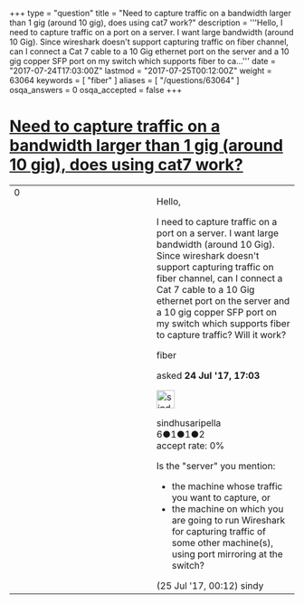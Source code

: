 +++
type = "question"
title = "Need to capture traffic on a bandwidth larger than 1 gig (around 10 gig), does using cat7 work?"
description = '''Hello, I need to capture traffic on a port on a server. I want large bandwidth (around 10 Gig). Since wireshark doesn&#x27;t support capturing traffic on fiber channel, can I connect a Cat 7 cable to a 10 Gig ethernet port on the server and a 10 gig copper SFP port on my switch which supports fiber to ca...'''
date = "2017-07-24T17:03:00Z"
lastmod = "2017-07-25T00:12:00Z"
weight = 63064
keywords = [ "fiber" ]
aliases = [ "/questions/63064" ]
osqa_answers = 0
osqa_accepted = false
+++

<div class="headNormal">

# [Need to capture traffic on a bandwidth larger than 1 gig (around 10 gig), does using cat7 work?](/questions/63064/need-to-capture-traffic-on-a-bandwidth-larger-than-1-gig-around-10-gig-does-using-cat7-work)

</div>

<div id="main-body">

<div id="askform">

<table id="question-table" style="width:100%;"><colgroup><col style="width: 50%" /><col style="width: 50%" /></colgroup><tbody><tr class="odd"><td style="width: 30px; vertical-align: top"><div class="vote-buttons"><span id="post-63064-upvote" class="ajax-command post-vote up" rel="nofollow" title="I like this post (click again to cancel)"> </span><div id="post-63064-score" class="post-score" title="current number of votes">0</div><span id="post-63064-downvote" class="ajax-command post-vote down" rel="nofollow" title="I dont like this post (click again to cancel)"> </span> <span id="favorite-mark" class="ajax-command favorite-mark" rel="nofollow" title="mark/unmark this question as favorite (click again to cancel)"> </span><div id="favorite-count" class="favorite-count"></div></div></td><td><div id="item-right"><div class="question-body"><p>Hello,</p><p>I need to capture traffic on a port on a server. I want large bandwidth (around 10 Gig). Since wireshark doesn't support capturing traffic on fiber channel, can I connect a Cat 7 cable to a 10 Gig ethernet port on the server and a 10 gig copper SFP port on my switch which supports fiber to capture traffic? Will it work?</p></div><div id="question-tags" class="tags-container tags"><span class="post-tag tag-link-fiber" rel="tag" title="see questions tagged &#39;fiber&#39;">fiber</span></div><div id="question-controls" class="post-controls"></div><div class="post-update-info-container"><div class="post-update-info post-update-info-user"><p>asked <strong>24 Jul '17, 17:03</strong></p><img src="https://secure.gravatar.com/avatar/eaa73c4df1ae368a4a174660ddf5924f?s=32&amp;d=identicon&amp;r=g" class="gravatar" width="32" height="32" alt="sindhusaripella&#39;s gravatar image" /><p><span>sindhusaripella</span><br />
<span class="score" title="6 reputation points">6</span><span title="1 badges"><span class="badge1">●</span><span class="badgecount">1</span></span><span title="1 badges"><span class="silver">●</span><span class="badgecount">1</span></span><span title="2 badges"><span class="bronze">●</span><span class="badgecount">2</span></span><br />
<span class="accept_rate" title="Rate of the user&#39;s accepted answers">accept rate:</span> <span title="sindhusaripella has no accepted answers">0%</span></p></div></div><div id="comments-container-63064" class="comments-container"><span id="63075"></span><div id="comment-63075" class="comment"><div id="post-63075-score" class="comment-score"></div><div class="comment-text"><p>Is the "server" you mention:</p><ul><li>the machine whose traffic you want to capture, or</li><li>the machine on which you are going to run Wireshark for capturing traffic of some other machine(s), using port mirroring at the switch?</li></ul></div><div id="comment-63075-info" class="comment-info"><span class="comment-age">(25 Jul '17, 00:12)</span> <span class="comment-user userinfo">sindy</span></div></div></div><div id="comment-tools-63064" class="comment-tools"></div><div class="clear"></div><div id="comment-63064-form-container" class="comment-form-container"></div><div class="clear"></div></div></td></tr></tbody></table>

</div>

</div>

